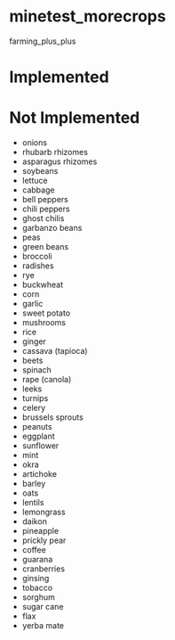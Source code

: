minetest_morecrops
==================

farming_plus_plus


Implemented
===========



Not Implemented
===============
* onions
* rhubarb rhizomes
* asparagus rhizomes
* soybeans
* lettuce
* cabbage
* bell peppers
* chili peppers
* ghost chilis
* garbanzo beans
* peas
* green beans
* broccoli
* radishes
* rye
* buckwheat
* corn
* garlic
* sweet potato
* mushrooms
* rice
* ginger
* cassava (tapioca)
* beets
* spinach
* rape (canola)
* leeks
* turnips
* celery
* brussels sprouts
* peanuts
* eggplant
* sunflower
* mint
* okra
* artichoke
* barley
* oats
* lentils
* lemongrass
* daikon
* pineapple
* prickly pear
* coffee
* guarana
* cranberries
* ginsing
* tobacco
* sorghum
* sugar cane
* flax
* yerba mate

